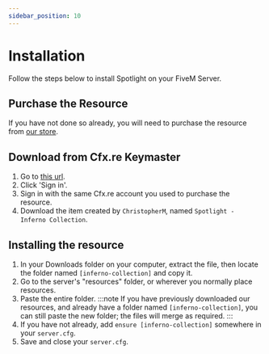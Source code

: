 ```yaml
---
sidebar_position: 10
---
```


# Installation

Follow the steps below to install Spotlight on your FiveM Server.

## Purchase the Resource
If you have not done so already, you will need to purchase the resource from [our store](https://store.inferno-collection.com/).

## Download from Cfx.re Keymaster
1. Go to [this url](https://portal.cfx.re/assets/granted-assets?search=Inferno+Collection).
2. Click 'Sign in'.
3. Sign in with the same Cfx.re account you used to purchase the resource.
4. Download the item created by `ChristopherM`, named `Spotlight - Inferno Collection`.

## Installing the resource
1. In your Downloads folder on your computer, extract the file, then locate the folder named `[inferno-collection]` and copy it.
2. Go to the server's "resources" folder, or wherever you normally place resources.
3. Paste the entire folder.
   :::note
   If you have previously downloaded our resources, and already have a folder named `[inferno-collection]`, you can still paste the new folder; the files will merge as required.
   :::
4. If you have not already, add `ensure [inferno-collection]` somewhere in your `server.cfg`.
5. Save and close your `server.cfg`.
